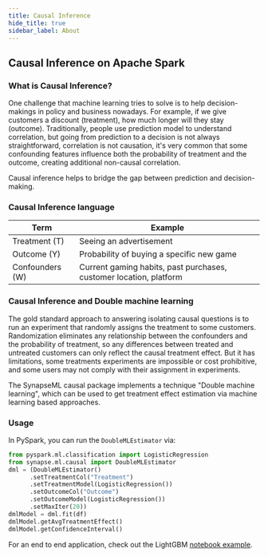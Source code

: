 ```yaml
---
title: Causal Inference
hide_title: true
sidebar_label: About
---
```


## Causal Inference on Apache Spark

### What is Causal Inference?
One challenge that machine learning tries to solve is to help decision-makings in policy and business nowadays. 
For example, if we give customers a discount (treatment), how much longer will they stay (outcome). 
Traditionally, people use prediction model to understand correlation, but going from prediction to a decision is not always straightforward, 
correlation is not causation, it's very common that some confounding features influence both the probability of treatment and the outcome, 
creating additional non-causal correlation. 

Causal inference helps to bridge the gap between prediction and decision-making. 

### Causal Inference language
| Term            | Example                                                            |
|-----------------|--------------------------------------------------------------------|
| Treatment (T)   | Seeing an advertisement                                            |
| Outcome (Y)     | Probability of buying a specific new game                          |
| Confounders (W) | Current gaming habits, past purchases, customer location, platform |

### Causal Inference and Double machine learning
The gold standard approach to answering isolating causal questions is to run an experiment that randomly assigns
the treatment to some customers. 
Randomization eliminates any relationship between the confounders and the probability of treatment,
so any differences between treated and untreated customers can only reflect the causal treatment effect.
But it has limitations, some treatments experiments are impossible or cost prohibitive, and some users may not comply with their assignment in experiments.

The SynapseML causal package implements a technique "Double machine learning", which can be used to get treatment effect estimation via machine learning based approaches.

### Usage
In PySpark, you can run the `DoubleMLEstimator` via:

```python
from pyspark.ml.classification import LogisticRegression
from synapse.ml.causal import DoubleMLEstimator
dml = (DoubleMLEstimator()
      .setTreatmentCol("Treatment")
      .setTreatmentModel(LogisticRegression())
      .setOutcomeCol("Outcome")
      .setOutcomeModel(LogisticRegression())
      .setMaxIter(20))
dmlModel = dml.fit(df)
dmlModel.getAvgTreatmentEffect()
dmlModel.getConfidenceInterval()
```

For an end to end application, check out the LightGBM [notebook
example](../todo).